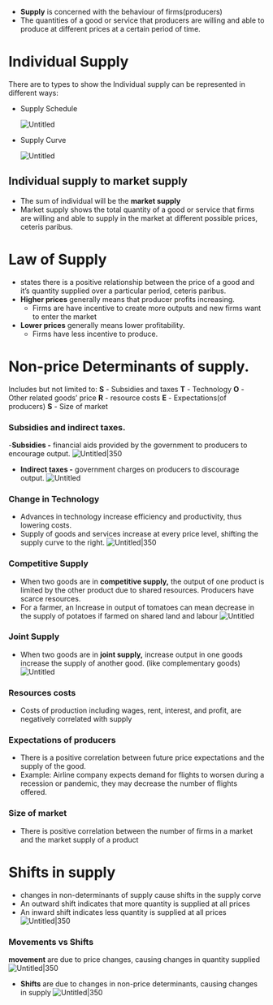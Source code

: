 
- **Supply** is concerned with the behaviour of firms(producers)
- The quantities of a good or service that producers are willing and able to produce at different prices at a certain period of time.
# Individual Supply
There are to types to show the 
Individual supply can be represented in different ways:
- Supply Schedule
    
    ![Untitled](2%202%20Supply%20dbfcf31f94764fe2b9727aebf240ee67/Untitled.png)
- Supply Curve
    
    ![Untitled](2%202%20Supply%20dbfcf31f94764fe2b9727aebf240ee67/Untitled%201.png)
## Individual supply to market supply
- The sum of individual will be the **market supply**
- Market supply shows the total quantity of a good or service that firms are willing and able to
supply in the market at different possible prices, ceteris paribus.
# Law of Supply
- states there is a positive relationship between the price of a good and it’s quantity supplied over a particular period, ceteris paribus.
- **Higher prices** generally means that producer profits increasing.
    - Firms are have incentive to create more outputs and new firms want to enter the market
- **Lower prices** generally means lower profitability.
    - Firms have less incentive to produce.
# Non-price Determinants of supply.
Includes but not limited to:
**S** - Subsidies and taxes
**T** - Technology
**O** - Other related goods’ price 
**R** - resource costs 
**E** - Expectations(of producers)
**S** - Size of market
### Subsidies and indirect taxes.
-**Subsidies -** financial aids provided by the government to producers to encourage output. 
![Untitled|350](2%202%20Supply%20dbfcf31f94764fe2b9727aebf240ee67/Untitled%202.png)
- **Indirect taxes -** government charges on producers to discourage output. 
![Untitled](2%202%20Supply%20dbfcf31f94764fe2b9727aebf240ee67/Untitled%203.png)
### Change in Technology
- Advances in technology increase efficiency and productivity, thus lowering costs.
- Supply of goods and services increase at every price level, shifting the supply curve to the right.
![Untitled|350](2%202%20Supply%20dbfcf31f94764fe2b9727aebf240ee67/Untitled%204.png)
### Competitive Supply
- When two goods are in **competitive supply,** the output of one product is limited by the other product due to shared resources. Producers have scarce resources.
- For a farmer, an Increase in output of tomatoes can mean decrease in the supply of potatoes if farmed on shared land and labour
![Untitled](2%202%20Supply%20dbfcf31f94764fe2b9727aebf240ee67/Untitled%205.png)
### Joint Supply
- When two goods are in **joint supply,** increase output in one goods increase the supply of another good.  (like complementary goods)
![Untitled](2%202%20Supply%20dbfcf31f94764fe2b9727aebf240ee67/Untitled%206.png)
### Resources costs
- Costs of production including wages, rent, interest, and profit, are negatively correlated with supply
### Expectations of producers
- There is a positive correlation between future price expectations and the supply of the good.
- Example: Airline company expects demand for flights to worsen during a recession or pandemic, they may decrease the number of flights offered.
### Size of market
- There is positive correlation between the number of firms in a market and the market supply of a product
# Shifts in supply
- changes in non-determinants of supply cause shifts in the supply corve
- An outward shift indicates that more quantity is supplied at all prices
- An inward shift indicates less quantity is supplied at all prices
![Untitled|350](2%202%20Supply%20dbfcf31f94764fe2b9727aebf240ee67/Untitled%207.png)
### Movements vs Shifts
**movement** are due to price changes, causing changes in quantity supplied
![Untitled|350](2%202%20Supply%20dbfcf31f94764fe2b9727aebf240ee67/Untitled%208.png)
- **Shifts** are due to changes in non-price determinants, causing changes in supply
![Untitled|350](2%202%20Supply%20dbfcf31f94764fe2b9727aebf240ee67/Untitled%209.png)